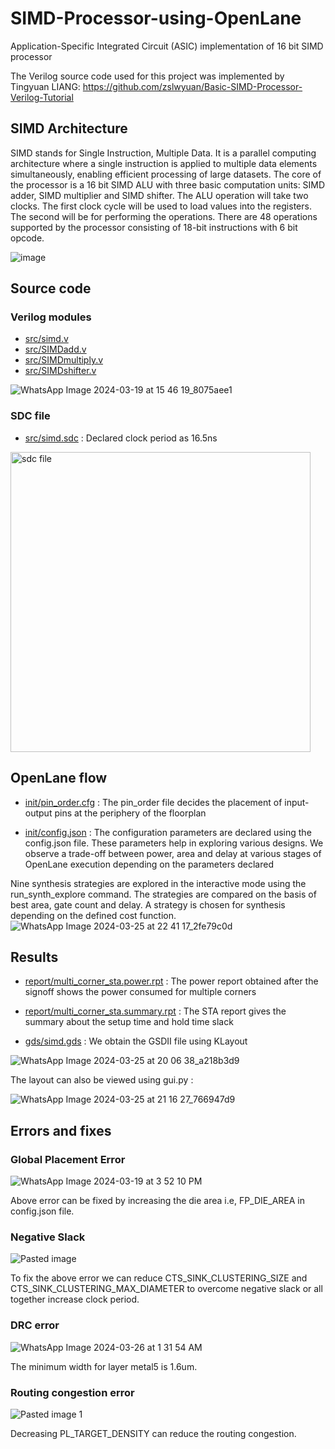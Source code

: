 # SIMD-Processor-using-OpenLane
Application-Specific Integrated Circuit (ASIC) implementation of 16 bit SIMD processor

The Verilog source code used for this project was implemented by Tingyuan LIANG:
https://github.com/zslwyuan/Basic-SIMD-Processor-Verilog-Tutorial

## SIMD Architecture
SIMD stands for Single Instruction, Multiple Data. It is a parallel computing architecture where a single instruction is applied to multiple data elements simultaneously, enabling efficient processing of large datasets. The core of the processor is a 16 bit SIMD ALU with three basic computation units: SIMD adder, SIMD multiplier and SIMD shifter. 
The ALU operation will take two clocks. The first clock cycle will be used to load values into the registers. The second will be for performing the operations. There are 48 operations supported by the processor consisting of 18-bit instructions with 6 bit opcode.

![image](https://github.com/jalakjk13/SIMD-Processor-using-OpenLane/assets/97625007/0022a4f2-7ed1-4f8c-b4b5-154f7444c079)

## Source code
### Verilog modules
- [src/simd.v](https://github.com/jalakjk13/SIMD-Processor-using-OpenLane/blob/25f1564c557ffd2edaf65dd7780281489e60535e/src/simd.v)
- [src/SIMDadd.v](https://github.com/jalakjk13/SIMD-Processor-using-OpenLane/blob/25f1564c557ffd2edaf65dd7780281489e60535e/src/SIMDadd.v)
- [src/SIMDmultiply.v](https://github.com/jalakjk13/SIMD-Processor-using-OpenLane/blob/25f1564c557ffd2edaf65dd7780281489e60535e/src/SIMDmultiply.v)
- [src/SIMDshifter.v](https://github.com/jalakjk13/SIMD-Processor-using-OpenLane/blob/25f1564c557ffd2edaf65dd7780281489e60535e/src/SIMDshifter.v)

![WhatsApp Image 2024-03-19 at 15 46 19_8075aee1](https://github.com/jalakjk13/SIMD-Processor-using-OpenLane/assets/97625007/56b5c73e-32e8-4a2e-a5ae-1b8fe718a1e4)

### SDC file
- [src/simd.sdc](https://github.com/jalakjk13/SIMD-Processor-using-OpenLane/blob/10ec341aa3fb616f1912017e0a281f5f38f2968d/src/simd.sdc) : Declared clock period as 16.5ns

<img width="480" alt="sdc file" src="https://github.com/jalakjk13/SIMD-Processor-using-OpenLane/assets/97625007/911b0ff5-acc7-4aee-9a95-b26a323f0ebf">

## OpenLane flow
- [init/pin_order.cfg](https://github.com/jalakjk13/SIMD-Processor-using-OpenLane/blob/c3e9fc8553d93cbd47e3d529deb13c69b487363e/init/pin_order.cfg) : The pin_order file decides the placement of input-output pins at the periphery of the floorplan

- [init/config.json](https://github.com/jalakjk13/SIMD-Processor-using-OpenLane/blob/c3e9fc8553d93cbd47e3d529deb13c69b487363e/init/config.json) : The configuration parameters are declared using the config.json file. These parameters help in exploring various designs. We observe a trade-off between power, area and delay at various stages of OpenLane execution depending on the parameters declared

Nine synthesis strategies are explored in the interactive mode using the run_synth_explore command. The strategies are compared on the basis of best area, gate count and delay. A strategy is chosen for synthesis depending on the defined cost function.  
![WhatsApp Image 2024-03-25 at 22 41 17_2fe79c0d](https://github.com/jalakjk13/SIMD-Processor-using-OpenLane/assets/97625007/1cf5e37e-1731-4ace-9fd2-624f1b15056d)


## Results
- [report/multi_corner_sta.power.rpt](https://github.com/jalakjk13/SIMD-Processor-using-OpenLane/blob/c3e9fc8553d93cbd47e3d529deb13c69b487363e/report/multi_corner_sta.power.rpt) : The power report obtained after the signoff shows the power consumed for multiple corners

- [report/multi_corner_sta.summary.rpt](https://github.com/jalakjk13/SIMD-Processor-using-OpenLane/blob/c3e9fc8553d93cbd47e3d529deb13c69b487363e/report/multi_corner_sta.summary.rpt) : The STA report gives the summary about the setup time and hold time slack

- [gds/simd.gds](https://github.com/jalakjk13/SIMD-Processor-using-OpenLane/blob/c3e9fc8553d93cbd47e3d529deb13c69b487363e/gds/simd.gds) : We obtain the GSDII file using KLayout

![WhatsApp Image 2024-03-25 at 20 06 38_a218b3d9](https://github.com/jalakjk13/SIMD-Processor-using-OpenLane/assets/97625007/144aee75-8920-4f95-9419-b37245aed862)

The layout can also be viewed using gui.py :

![WhatsApp Image 2024-03-25 at 21 16 27_766947d9](https://github.com/jalakjk13/SIMD-Processor-using-OpenLane/assets/97625007/4fd48034-c457-413a-a8f5-5c127968339c)

## Errors and fixes
### Global Placement Error
![WhatsApp Image 2024-03-19 at 3 52 10 PM](https://github.com/jalakjk13/SIMD-Processor-using-OpenLane/assets/118652899/0f403a55-0049-46c6-8be0-10d7580cd75a)

Above error can be fixed by increasing the die area i.e, FP_DIE_AREA in config.json file.

### Negative Slack

![Pasted image](https://github.com/jalakjk13/SIMD-Processor-using-OpenLane/assets/100407322/94da4c9a-2965-400a-850d-4a9943d40548)

To fix the above error we can reduce CTS_SINK_CLUSTERING_SIZE and CTS_SINK_CLUSTERING_MAX_DIAMETER to overcome negative slack or all together increase clock period.
<!CTS_SINK_CLUSTERING_SIZE larger clusters can lead to increased clock skew so reducing it helps in overcoming slack violation and CTS_SINK_CLUSTERING_MAX_DIAMETER Similar to larger cluster size, this can introduce more skew due to longer routing 
distances within the wider diameter limit. This can exacerbate slack violations.>

### DRC error 

![WhatsApp Image 2024-03-26 at 1 31 54 AM](https://github.com/jalakjk13/SIMD-Processor-using-OpenLane/assets/100407322/1821fa09-9ead-4d08-b294-ba7958096827)

The minimum width for layer metal5 is 1.6um.

### Routing congestion error

![Pasted image 1](https://github.com/jalakjk13/SIMD-Processor-using-OpenLane/assets/100407322/2dd3eb92-1930-463a-a089-fd6e2e5deb15)

Decreasing PL_TARGET_DENSITY can reduce the routing congestion.








